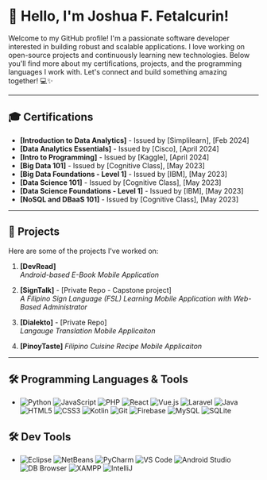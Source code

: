 # 👋 Hello, I'm Joshua F. Fetalcurin!

Welcome to my GitHub profile! I'm a passionate software developer interested in building robust and scalable applications. I love working on open-source projects and continuously learning new technologies. Below you'll find more about my certifications, projects, and the programming languages I work with. Let's connect and build something amazing together! 💻✨

---

## 🎓 Certifications

- **[Introduction to Data Analytics]** - Issued by [Simplilearn], [Feb 2024]
- **[Data Analytics Essentials]** - Issued by [Cisco], [April 2024]
- **[Intro to Programming]** - Issued by [Kaggle], [April 2024]
- **[Big Data 101]** - Issued by [Cognitive Class], [May 2023]
- **[Big Data Foundations - Level 1]** - Issued by [IBM], [May 2023]
- **[Data Science 101]** - Issued by [Cognitive Class], [May 2023]
- **[Data Science Foundations - Level 1]** - Issued by [IBM], [May 2023]
- **[NoSQL and DBaaS 101]** - Issued by [Cognitive Class], [May 2023]

---

## 🚀 Projects

Here are some of the projects I've worked on:

1. **[DevRead]**  
   _Android-based E-Book Mobile Application_  

   
2. **[SignTalk]** - [Private Repo - Capstone project]  
   _A Filipino Sign Language (FSL) Learning Mobile Application with Web-Based Administrator_  
  

3. **[Dialekto]** - [Private Repo]  
   _Langauge Translation Mobile Applicaiton_  
  
4. **[PinoyTaste]** 
   _Filipino Cuisine Recipe Mobile Applicaiton_
   
---

## 🛠️ Programming Languages & Tools

- ![Python](https://img.shields.io/badge/-Python-3776AB?logo=python&logoColor=white&style=flat)
![JavaScript](https://img.shields.io/badge/-JavaScript-F7DF1E?logo=javascript&logoColor=black&style=flat)
![PHP](https://img.shields.io/badge/-PHP-777BB4?logo=php&logoColor=white&style=flat)
![React](https://img.shields.io/badge/-React-61DAFB?logo=react&logoColor=black&style=flat)
![Vue.js](https://img.shields.io/badge/-Vue.js-4FC08D?logo=vue.js&logoColor=white&style=flat)
![Laravel](https://img.shields.io/badge/-Laravel-FF2D20?logo=laravel&logoColor=white&style=flat)
![Java](https://img.shields.io/badge/-Java-007396?logo=java&logoColor=white&style=flat)
![HTML5](https://img.shields.io/badge/-HTML5-E34F26?logo=html5&logoColor=white&style=flat)
![CSS3](https://img.shields.io/badge/-CSS3-1572B6?logo=css3&logoColor=white&style=flat)
![Kotlin](https://img.shields.io/badge/-Kotlin-339933?logo=kotlin&logoColor=white&style=flat)
![Git](https://img.shields.io/badge/-Git-F05032?logo=git&logoColor=white&style=flat)
![Firebase](https://img.shields.io/badge/-Firebase-FFCA28?logo=firebase&logoColor=white&style=flat)
![MySQL](https://img.shields.io/badge/-MySQL-4479A1?logo=mysql&logoColor=white&style=flat)
![SQLite](https://img.shields.io/badge/-SQLite-003B57?logo=sqlite&logoColor=white&style=flat)


## 🛠️ Dev Tools

- ![Eclipse](https://img.shields.io/badge/-Eclipse-2C2255?logo=eclipse&logoColor=white&style=flat) ![NetBeans](https://img.shields.io/badge/-NetBeans-0E7B7B?logo=apache&logoColor=white&style=flat) ![PyCharm](https://img.shields.io/badge/-PyCharm-000000?logo=pycharm&logoColor=white&style=flat) ![VS Code](https://img.shields.io/badge/-Visual%20Studio%20Code-007ACC?logo=visualstudiocode&logoColor=white&style=flat) ![Android Studio](https://img.shields.io/badge/-Android%20Studio-3DDC84?logo=androidstudio&logoColor=white&style=flat) ![DB Browser](https://img.shields.io/badge/-DB%20Browser%20for%20SQLite-003B57?logo=sqlite&logoColor=white&style=flat) ![XAMPP](https://img.shields.io/badge/-XAMPP-FCA121?logo=xampp&logoColor=white&style=flat) ![IntelliJ](https://img.shields.io/badge/-IntelliJ%20IDEA-000000?logo=intellijidea&logoColor=white&style=flat)

